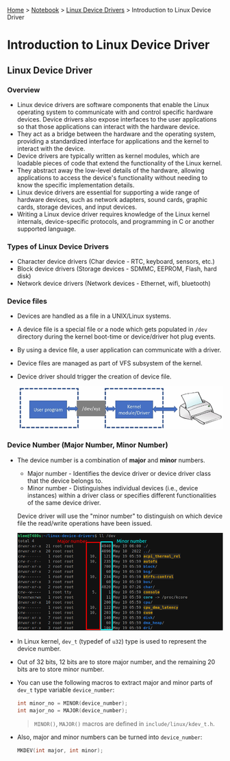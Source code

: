 <a href="../../">Home</a> > <a href="../notebook">Notebook</a> > <a href="./">Linux Device Drivers</a> > Introduction to Linux Device Driver

# Introduction to Linux Device Driver



## Linux Device Driver

### Overview

* Linux device drivers are software components that enable the Linux operating system to communicate with and control specific hardware devices. Device drivers also expose interfaces to the user applications so that those applications can interact with the hardware device.
* They act as a bridge between the hardware and the operating system, providing a standardized interface for applications and the kernel to interact with the device.
* Device drivers are typically written as kernel modules, which are loadable pieces of code that extend the functionality of the Linux kernel.
* They abstract away the low-level details of the hardware, allowing applications to access the device's functionality without needing to know the specific implementation details.
* Linux device drivers are essential for supporting a wide range of hardware devices, such as network adapters, sound cards, graphic cards, storage devices, and input devices.
* Writing a Linux device driver requires knowledge of the Linux kernel internals, device-specific protocols, and programming in C or another supported language.

### Types of Linux Device Drivers

* Character device drivers (Char device - RTC, keyboard, sensors, etc.)
* Block device drivers (Storage devices - SDMMC, EEPROM, Flash, hard disk)
* Network device drivers (Network devices - Ethernet, wifi, bluetooth)

### Device files

* Devices are handled as a file in a UNIX/Linux systems.

* A device file is a special file or a node which gets populated in `/dev` directory during the kernel boot-time or device/driver hot plug events.

* By using a device file, a user application can communicate with a driver.

* Device files are managed as part of VFS subsystem of the kernel.

* Device driver should trigger the creation of device file.

  

  <img src="img/device-files-1684771781325-27.png" alt="device-files" width="700">

  

### Device Number (Major Number, Minor Number)

* The device number is a combination of **major** and **minor** numbers.

  * Major number - Identifies the device driver or device driver class that the device belongs to.
  * Minor number - Distinguishes individual devices (i.e., device instances) within a driver class or specifies different functionalities of the same device driver.

  Device driver will use the "minor number" to distinguish on which device file the read/write operations have been issued.

  

  <img src="img/major-number-minor-number-1684771781325-28.png" alt="major-number-minor-number" width="800">

  

* In Linux kernel, `dev_t` (typedef of `u32`) type is used to represent the device number.

* Out of 32 bits, 12 bits are to store major number, and the remaining 20 bits are to store minor number.

* You can use the following macros to extract major and minor parts of `dev_t` type variable `device_number`:

  ```c
  int minor_no = MINOR(device_number);
  int major_no = MAJOR(device_number);
  ```

  > `MINOR()`, `MAJOR()` macros are defined in `include/linux/kdev_t.h`.

* Also, major and minor numbers can be turned into `device_number`:

  ```c
  MKDEV(int major, int minor);
  ```
